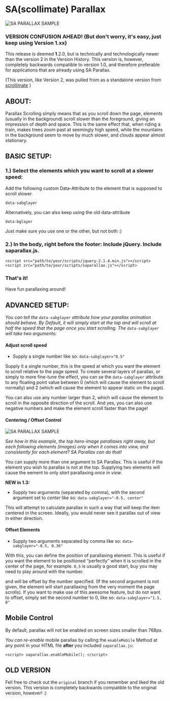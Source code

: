 # SA(scollimate) Parallax
![SA PARALLAX SAMPLE](http://files.moritzzimmer.com/saparallax.gif)




### VERSION CONFUSION AHEAD! (But don't worry, it's easy, just keep using Version 1.xx)

This release is deemed **1**.2.0, but is technically and technologically newer than the version 2 in the Version History. This version is, however, completely backwards compatible to version 1.0, and therefore preferable for applications that are already using SA Parallax. 

(This version, like Version 2, was pulled from as a standalone version from [scrollimate](https://github.com/justMoritz/scrollimate) )

## ABOUT:

Parallax Scrolling simply means that as you scroll down the page, elements (usually in the background) scroll slower than the foreground, giving an impression of depth and space. This is the same effect that, when riding a train, makes trees zoom past at seemingly high speed, while the mountains in the background seem to move by much slower, and clouds appear almost stationary.


## BASIC SETUP:

### 1.) Select the elements which you want to scroll at a slower speed:

Add the following custom Data-Attribute to the element that is supposed to scroll slower.

    data-sabglayer

Alternatively, you can also keep using the old data-attribute

    data-bglayer

Just make sure you use one or the other, but not both :)
    
### 2.) In the body, right before the footer: Include jQuery. Include saparallax.js.

	<script src="path/to/your/scripts/jquery-2.1.4.min.js"></script>
	<script src="path/to/your/scripts/saparallax.js"></script>

### That's it!

Have fun parallaxing around!


## ADVANCED SETUP:

*You can tell the `data-sabglayer` attribute how your parallax animation should behave.
By Default, it will simply start at the top and will scroll at half the speed that the page once you start scrolling.
The `data-sabglayer` will take two arguments:*

#### Adjust scroll speed

- Supply a single number like so: `data-sabglayer="0.5"`

Supply it a single number, this is the speed at which you want the element to scroll relative to the page speed. To create several layers of parallax, or simply to more fine-tune the effect, you can se the `data-sabglayer` attribute to any floating point value between 0 (which will cause the element to scroll normally) and 2 (which will cause the element to appear static on the page). 

You can also use any number larger than 2, which will cause the element to scroll in the opposite direction of the scroll. And yes, you can also use negative numbers and make the element scroll faster than the page!

#### Centering / Offset Control 

![SA PARALLAX SAMPLE](http://files.moritzzimmer.com/saparallax3.gif)

*See how in this example, the top hero-image parallaxes right away, but each following elements (images) only when it comes into view, and consistently for each element? SA Parallax can do that!*


You can supply more than one argument to SA Parallax. This is useful if the element you wish to parallax is not at the top. Supplying two elements will cause the eement to only _start_ parallaxing _once in view_. 

**NEW in 1.3:**

 - Supply two arguments (separated by comma), with the second argument set to *center* like so: `data-sabglayer="-0.5, center"`

This will attempt to calculate parallax in such a way that will keep the item centered in the screen. Ideally, you would never see it parallax out of view in either direction.

#### Offset Elements
  
- Supply two arguments separated by comma like so: `data-sabglayer="-0.5, 0.36"`

With this, you can define the position of parallaxing element. This is useful if you want the element to be positioned “perfectly” when it is scrolled in the center of the page, for example. `0,5` is usually a good start, buy you may need to play around with the number.

 and will be offset by the number specified. (If the second argument is not given, the element will start parallaxing from the very moment the page scrolls). If you want to make use of this awesome feature, but do not want to offset, simply set the second number to 0, like so:  `data-sabglayer="1.5, 0"`


## Mobile Control

By default, parallax will not be enabled on screen sizes smaller than 768px.

*You can re-enable* mobile parallax by calling the `enableMobile` Method at any point in your HTML file **after** you included `saparallax.js`: 

	<script> saparallax.enableMobile(); </script>

## OLD VERSION

Fell free to check out the `original` branch if you remember and liked the old version. This version is completely backwards compatible to the original version, however! :)
